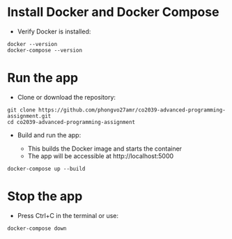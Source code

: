 # Install Docker and Docker Compose

- Verify Docker is installed:

```
docker --version
docker-compose --version
```

# Run the app

- Clone or download the repository:

```
git clone https://github.com/phongvo27amr/co2039-advanced-programming-assignment.git
cd co2039-advanced-programming-assignment
```

- Build and run the app:

  - This builds the Docker image and starts the container
  - The app will be accessible at http://localhost:5000

```
docker-compose up --build
```

# Stop the app

- Press Ctrl+C in the terminal or use:

```
docker-compose down
```
